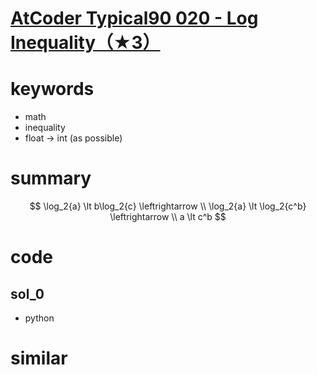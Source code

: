 # [AtCoder Typical90 020 - Log Inequality（★3）](https://atcoder.jp/contests/typical90/tasks/typical90_t)


# keywords
- math
- inequality
- float -> int (as possible)


# summary 
$$
\log_2{a} \lt b\log_2{c} \leftrightarrow \\
\log_2{a} \lt \log_2{c^b} \leftrightarrow \\
a \lt c^b 
$$



# code 
## sol_0
- python



# similar 

